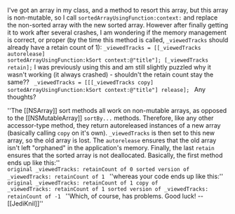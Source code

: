 I've got an array in my class, and a method to resort this array, but this array is non-mutable, so I call <code>sortedArrayUsingFunction:context:</code> and replace the non-sorted array with the new sorted array. However after finally getting it to work after several crashes, I am wondering if the memory management is correct, or proper (by the time this method is called, <code>_viewedTracks</code> should already have a retain count of 1):
<code>_viewedTracks = [[_viewedTracks autorelease] sortedArrayUsingFunction:kSort context:@"title"];
[_viewedTracks retain];</code>
I was previously using this and am still slightly puzzled why it wasn't working (it always crashed) - shouldn't the retain count stay the same??
<code>
_viewedTracks = [[[_viewedTracks copy] sortedArrayUsingFunction:kSort context:@"title"] release];
</code>
Any thoughts?

''The [[NSArray]] sort methods all work on non-mutable arrays, as opposed to the [[NSMutableArray]] <code>sortBy...</code> methods. Therefore, like any other accessor-type method, they return autoreleased instances of a new array (basically calling <code>copy</code> on it's own). <code>_viewedTracks</code> is then set to this new array, so the old array is lost. The <code>autorelease</code> ensures that the old array isn't left "orphaned" in the application's memory. Finally, the last <code>retain</code> ensures that the sorted array is not deallocated. Basically, the first method ends up like this:''
<code>
original _viewedTracks: retainCount of 0
sorted version of _viewedTracks: retainCount of 1
</code>
''whereas your code ends up like this:''
<code>
original _viewedTracks: retainCount of 1
copy of _viewedTracks: retainCount of 1
sorted version of _viewedTracks: retainCount of -1
</code>
''Which, of course, has problems. Good luck! --[[JediKnil]]''